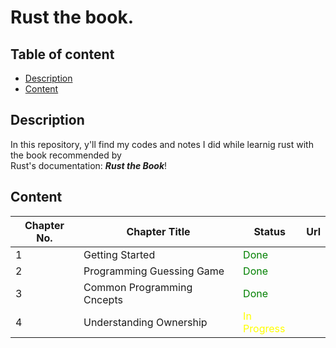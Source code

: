 # Rust the book. 

## Table of content
- [Description](#description)
- [Content](#content)


## Description
In this repository, y'll find my codes and notes I did while learnig rust with the book recommended by  
Rust's documentation: ***Rust the Book***! 

## Content

| Chapter No.     | Chapter Title   | Status   | Url    |
|---------------- | --------------- | -------- | ------ |
| 1 | Getting Started     | <span style='color: green'>Done</span> | |
| 2 | Programming Guessing Game | <span style='color: green'>Done</span> | |
| 3 | Common Programming Cncepts | <span style='color: green'>Done</span> | |
| 4 | Understanding Ownership | <span style='color: yellow'>In Progress</span> | |
